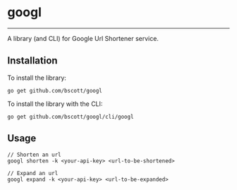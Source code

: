 # googl 
***

A library (and CLI) for Google Url Shortener service.

## Installation

To install the library:

```
go get github.com/bscott/googl
```

To install the library with the CLI:

```
go get github.com/bscott/googl/cli/googl
```

## Usage

```
// Shorten an url
googl shorten -k <your-api-key> <url-to-be-shortened>

// Expand an url
googl expand -k <your-api-key> <url-to-be-expanded>
```
